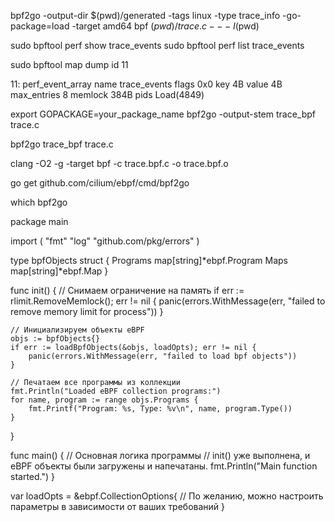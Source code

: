 bpf2go -output-dir $(pwd)/generated -tags linux -type trace_info -go-package=load -target amd64 bpf $(pwd)/trace.c -- -I$(pwd)


sudo bpftool perf show  trace_events
sudo bpftool perf list  trace_events

sudo bpftool map dump id 11




11: perf_event_array  name trace_events  flags 0x0
        key 4B  value 4B  max_entries 8  memlock 384B
        pids Load(4849)


export GOPACKAGE=your_package_name
bpf2go -output-stem trace_bpf trace.c

bpf2go trace_bpf trace.c



clang -O2 -g -target bpf -c trace.bpf.c -o trace.bpf.o

go get github.com/cilium/ebpf/cmd/bpf2go

which bpf2go



package main

import (
	"fmt"
	"log"
	"github.com/pkg/errors"
)

type bpfObjects struct {
	Programs map[string]*ebpf.Program
	Maps     map[string]*ebpf.Map
}

func init() {
	// Снимаем ограничение на память
	if err := rlimit.RemoveMemlock(); err != nil {
		panic(errors.WithMessage(err, "failed to remove memory limit for process"))
	}

	// Инициализируем объекты eBPF
	objs := bpfObjects{}
	if err := loadBpfObjects(&objs, loadOpts); err != nil {
		panic(errors.WithMessage(err, "failed to load bpf objects"))
	}

	// Печатаем все программы из коллекции
	fmt.Println("Loaded eBPF collection programs:")
	for name, program := range objs.Programs {
		fmt.Printf("Program: %s, Type: %v\n", name, program.Type())
	}
}

func main() {
	// Основная логика программы
	// init() уже выполнена, и eBPF объекты были загружены и напечатаны.
	fmt.Println("Main function started.")
}


var loadOpts = &ebpf.CollectionOptions{
	// По желанию, можно настроить параметры в зависимости от ваших требований
}
